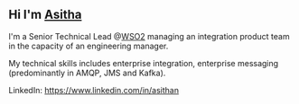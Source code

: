 ## Hi I'm [Asitha](https://asitha.github.io)

I'm a Senior Technical Lead @[WSO2](https://wso2.com) managing an integration product
team in the capacity of an engineering manager.

My technical skills includes enterprise integration, enterprise messaging (predominantly
in AMQP, JMS and Kafka). 

LinkedIn: https://www.linkedin.com/in/asithan